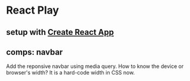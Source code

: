 # React Play

## setup with [Create React App](https://github.com/facebookincubator/create-react-app)

## comps: navbar
Add the reponsive navbar using media query. How to know the device or browser's width? It is a hard-code width in CSS now.

